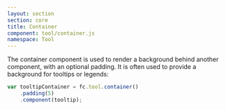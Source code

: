 ```yaml
---
layout: section
section: core
title: Container
component: tool/container.js
namespace: Tool
---
```


The container component is used to render a background behind another component, with an optional padding. It is often used to provide a background for tooltips or legends:

```js
var tooltipContainer = fc.tool.container()
    .padding(5)
    .component(tooltip);
```
